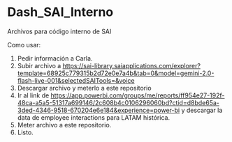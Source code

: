 # Dash_SAI_Interno
Archivos para código interno de SAI

Como usar:
1. Pedir información a Carla.
2. Subir archivo a https://sai-library.saiapplications.com/explorer?template=68925c779315b2d72e0e7a4b&tab=0&model=gemini-2.0-flash-live-001&selectedSAITools=&voice
3. Descargar archivo y meterlo a este repositorio
4. Ir al link de https://app.powerbi.com/groups/me/reports/ff954e27-192f-48ca-a5a5-51317a699146/2c608b4c0106296060bd?ctid=d8bde65a-3ded-4346-9518-670204e6e184&experience=power-bi y descargar la data de employee interactions para LATAM histórica.
5. Meter archivo a este repositorio.
6. Listo.
